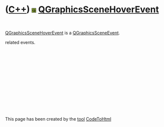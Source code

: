 



 

 

 

 

 

([C++](Cpp.md)) ![Qt](PicQt.png) [QGraphicsSceneHoverEvent](CppQGraphicsSceneHoverEvent.md)
=============================================================================================

 

[QGraphicsSceneHoverEvent](CppQGraphicsSceneHoverEvent.md) is a
[QGraphicsSceneEvent](CppQGraphicsSceneEvent.md).

related events.

 

 

 

 

 

 





 




This page has been created by the [tool](Tools.md)
[CodeToHtml](ToolCodeToHtml.md)
